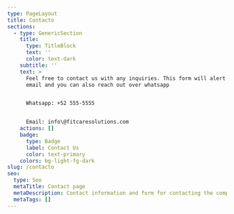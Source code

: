 ```yaml
---
type: PageLayout
title: Contacto
sections:
  - type: GenericSection
    title:
      type: TitleBlock
      text: ''
      color: text-dark
    subtitle: ''
    text: >
      Feel free to contact us with any inquiries. This form will alert us via
      email and you can also reach out over whatsapp


      Whatsapp: +52 555-5555


      Email: info\@fitcaresolutions.com
    actions: []
    badge:
      type: Badge
      label: Contact Us
      color: text-primary
    colors: bg-light-fg-dark
slug: /contacto
seo:
  type: Seo
  metaTitle: Contact page
  metaDescription: Contact information and form for contacting the company
  metaTags: []
---
```

